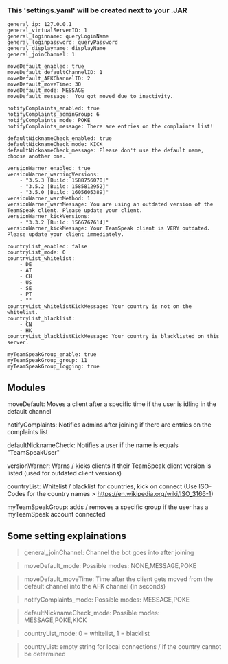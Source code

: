 ### This 'settings.yaml' will be created next to your .JAR

    general_ip: 127.0.0.1
    general_virtualServerID: 1
    general_loginname: queryLoginName
    general_loginpassword: queryPassword
    general_displayname: displayName
    general_joinChannel: 1

    moveDefault_enabled: true
    moveDefault_defaultChannelID: 1
    moveDefault_AFKChannelID: 2
    moveDefault_moveTime: 30
    moveDefault_mode: MESSAGE
    moveDefault_message:  You got moved due to inactivity.

    notifyComplaints_enabled: true
    notifyComplaints_adminGroup: 6
    notifyComplaints_mode: POKE
    notifyComplaints_message: There are entries on the complaints list!

    defaultNicknameCheck_enabled: true
    defaultNicknameCheck_mode: KICK
    defaultNicknameCheck_message: Please don't use the default name, choose another one.

    versionWarner_enabled: true
    versionWarner_warningVersions:
        - "3.5.3 [Build: 1588756070]"
        - "3.5.2 [Build: 1585812952]"
        - "3.5.0 [Build: 1605605389]"
    versionWarner_warnMethod: 1
    versionWarner_warnMessage: You are using an outdated version of the TeamSpeak client. Please update your client.
    versionWarner_kickVersions:
        - "3.3.2 [Build: 1566767614]"
    versionWarner_kickMessage: Your TeamSpeak client is VERY outdated. Please update your client immediately.

    countryList_enabled: false
    countryList_mode: 0
    countryList_whitelist:
        - DE
        - AT
        - CH
        - US
        - SE
        - PT
        - ""
    countryList_whitelistKickMessage: Your country is not on the whitelist.
    countryList_blacklist:
        - CN
        - HK
    countryList_blacklistKickMessage: Your country is blacklisted on this server.

    myTeamSpeakGroup_enable: true
    myTeamSpeakGroup_group: 11
    myTeamSpeakGroup_logging: true

## Modules

moveDefault: Moves a client after a specific time if the user is idling in the default channel

notifyComplaints: Notifies admins after joining if there are entries on the complaints list

defaultNicknameCheck: Notifies a user if the name is equals "TeamSpeakUser"

versionWarner: Warns / kicks clients if their TeamSpeak client version is listed (used for outdated client versions)

countryList: Whitelist / blacklist for countries, kick on connect (Use ISO-Codes for the country names > https://en.wikipedia.org/wiki/ISO_3166-1)

myTeamSpeakGroup: adds / removes a specific group if the user has a myTeamSpeak account connected

## Some setting explainations

> general_joinChannel: Channel the bot goes into after joining

> moveDefault_mode: Possible modes: NONE,MESSAGE,POKE

> moveDefault_moveTime: Time after the client gets moved from the default channel into the AFK channel (in seconds)

> notifyComplaints_mode: Possible modes: MESSAGE,POKE

> defaultNicknameCheck_mode: Possible modes: MESSAGE,POKE,KICK

> countryList_mode: 0 = whitelist, 1 = blacklist

> countryList: empty string for local connections / if the country cannot be determined

